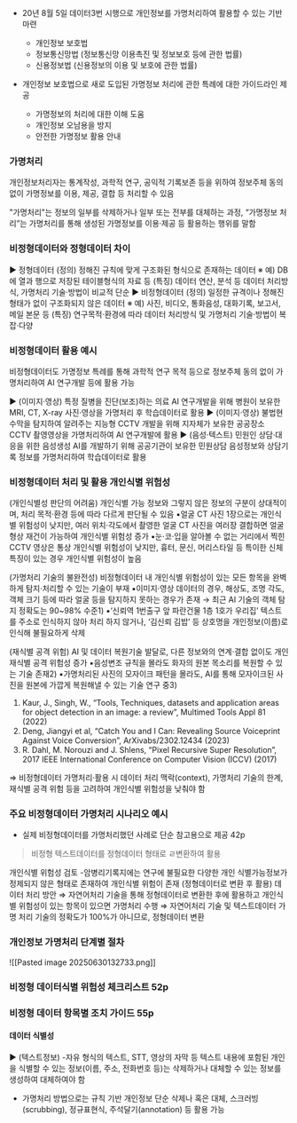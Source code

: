 


- 20년 8월 5일 데이터3번 시행으로 개인정보를 가명처리하여 활용할 수 있는 기반 마련
	- 개인정보 보호법
	- 정보통신망법 (정보통신망 이용촉진 및 정보보호 등에 관한 법률)
	- 신용정보법 (신용정보의 이용 및 보호에 관한 법률)

- 개인정보 보호법으로 새로 도입된 가명정보 처리에 관한 특례에 대한 가이드라인 제공
	- 가명정보의 처리에 대한 이해 도움
	- 개인정보 오남용을 방지
	- 안전한 가명정보 활용 안내


### 가명처리

개인정보처리자는 통계작성, 과학적 연구, 공익적 기록보존 등을 위하여 정보주체 동의없이 가명정보를 이용, 제공, 결합 등 처리할 수 있음


"가명처리"는 정보의 일부를 삭제하거나 일부 또는 전부를 대체하는 과정,
“가명정보 처리”는 가명처리를 통해 생성된 가명정보를 이용·제공 등 활용하는 행위를 말함

### 비정형데이터와 정형데이터 차이


▶ 정형데이터
(정의) 정해진 규칙에 맞게 구조화된 형식으로 존재하는 데이터
※ 예) DB에 열과 행으로 저장된 테이블형식의 자료 등
(특징) 데이터 연산, 분석 등 데이터 처리방식, 가명처리 기술·방법이 비교적 단순
▶ 비정형데이터
(정의) 일정한 규격이나 정해진 형태가 없이 구조화되지 않은 데이터
※ 예) 사진, 비디오, 통화음성, 대화기록, 보고서, 메일 본문 등
(특징) 연구목적·환경에 따라 데이터 처리방식 및 가명처리 기술·방법이 복잡·다양

### 비정형데이터 활용 예시
비정형데이터도 가명정보 특례를 통해 과학적 연구 목적 등으로 정보주체 동의 없이 가명처리하여 AI 연구개발 등에 활용 가능

▶ (이미지·영상) 특정 질병을 진단(보조)하는 의료 AI 연구개발을 위해 병원이 보유한 MRI, CT, X-ray 사진·영상을 가명처리 후 학습데이터로 활용
▶ (이미지·영상) 불법현수막을 탐지하여 알려주는 지능형 CCTV 개발을 위해 지자체가 보유한 공공장소 CCTV 촬영영상을 가명처리하여 AI 연구개발에 활용
▶ (음성·텍스트) 민원인 상담·대응을 위한 음성생성 AI를 개발하기 위해 공공기관이 보유한 민원상담 음성정보와 상담기록 정보를 가명처리하여 학습데이터로 활용

### 비정형데이터 처리 및 활용 개인식별 위험성

(개인식별성 판단의 어려움) 개인식별 가능 정보와 그렇지 않은 정보의 구분이 상대적이며, 처리 목적·환경 등에 따라 다르게 판단될 수 있음
▪얼굴 CT 사진 1장으로는 개인식별 위험성이 낮지만, 여러 위치·각도에서 촬영한 얼굴
CT 사진을 여러장 결합하면 얼굴형상 재건이 가능하여 개인식별 위험성 증가
▪눈·코·입을 알아볼 수 없는 거리에서 찍힌 CCTV 영상은 통상 개인식별 위험성이 낮지만, 흉터, 문신, 머리스타일 등 특이한 신체 특징이 있는 경우 개인식별 위험성이 높음


(가명처리 기술의 불완전성) 비정형데이터 내 개인식별 위험성이 있는 모든 항목을 완벽하게 탐지·처리할 수 있는 기술이 부재
▪이미지·영상 데이터의 경우, 해상도, 조명 각도, 객체 크기 등에 따라 얼굴 등을
탐지하지 못하는 경우가 존재 → 최근 AI 기술의 객체 탐지 정확도는 90~98% 수준1)
▪‘신뢰역 1번출구 앞 파란건물 1층 1호가 우리집’ 텍스트를 주소로 인식하지 않아 처리 하지 않거나, ‘김신뢰 김밥’ 등 상호명을 개인정보(이름)로 인식해 불필요하게 삭제


(재식별 공격 위험) AI 및 데이터 복원기술 발달로, 다른 정보와의 연계·결합 없이도 개인 재식별 공격 위험성 증가
▪음성변조 규칙을 몰라도 화자의 원본 목소리를 복원할 수 있는 기술 존재2)
▪가명처리된 사진의 모자이크 패턴을 몰라도, AI를 통해 모자이크된 사진을 원본에 가깝게 복원해낼 수 있는 기술 연구 중3)



1) Kaur, J., Singh, W., “Tools, Techniques, datasets and application areas for object detection in an image: a
review”, Multimed Tools Appl 81 (2022)
2) Deng, Jiangyi et al, “Catch You and I Can: Revealing Source Voiceprint Against Voice Conversion”,
ArXivabs/2302.12434 (2023)
3) R. Dahl, M. Norouzi and J. Shlens, “Pixel Recursive Super Resolution”, 2017 IEEE International Conference on
Computer Vision (ICCV) (2017)


⇒ 비정형데이터 가명처리·활용 시 데이터 처리 맥락(context), 가명처리 기술의 한계, 재식별 공격 위험 등을 고려하여 개인식별 위험성을 낮춰야 함

### 주요 비정형데이터 가명처리 시나리오 예시

- 실제 비정형데이터를 가명처리했던 사례로 단순 참고용으로 제공 42p

> 비정형 텍스트데이터를 정형데이터 형태로 ㄹ변환하여 활용

개인식별 위험성 검토
-암병리기록지에는 연구에 불필요한 다양한 개인 식별가능정보가 정제되지 않은
형태로 존재하여 개인식별 위험이 존재 (정형데이터로 변환 후 활용)
데이터 처리 방안
⇒ 자연어처리 기술을 통해 정형데이터로 변환한 후에 활용하고 개인식별 위험성이 있는 항목이 있으면 가명처리 수행
⇒ 자연어처리 기술 및 텍스트데이터 가명 처리 기술의 정확도가 100%가 아니므로, 정형데이터 변환

### 개인정보 가명처리 단계별 절차
![[Pasted image 20250630132733.png]]


### 비정형 데이터식별 위험성 체크리스트 52p

### 비정형 데이터 항목별 조치 가이드 55p


#### 데이터 식별성

▶ (텍스트정보)
-자유 형식의 텍스트, STT, 영상의 자막 등 텍스트 내용에 포함된 개인을
식별할 수 있는 정보(이름, 주소, 전화번호 등)는 삭제하거나 대체할 수 있는
정보를 생성하여 대체하여야 함
* 가명처리 방법으로는 규칙 기반 개인정보 단순 삭제나 혹은 대체,
스크러빙(scrubbing), 정규표현식, 주석달기(annotation) 등 활용 가능 

